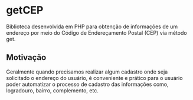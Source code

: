 # getCEP
Biblioteca desenvolvida em PHP para obtenção de informações de um endereço por meio do Código de Endereçamento Postal (CEP) via método get.

## Motivação

Geralmente quando precisamos realizar algum cadastro onde seja solicitado o endereço do usuário, é conveniente e prático para o usuário poder automatizar o processo de cadastro das informações como, logradouro, bairro, complemento, etc.
